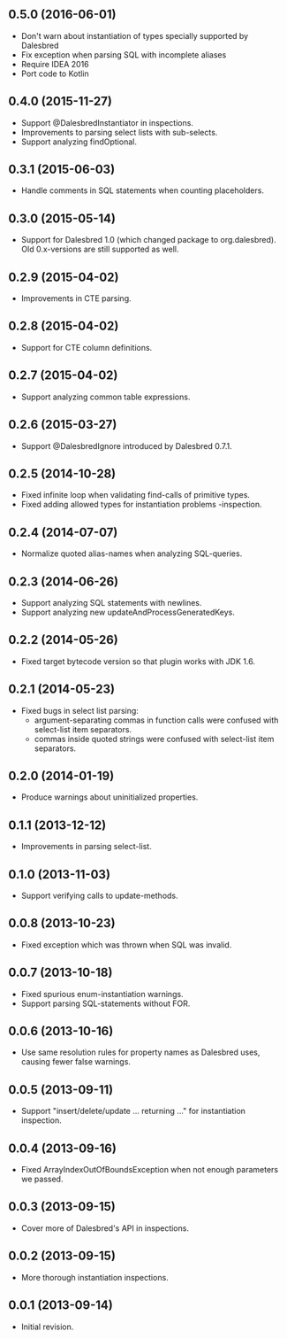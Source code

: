 ## 0.5.0 (2016-06-01)

- Don't warn about instantiation of types specially supported by Dalesbred
- Fix exception when parsing SQL with incomplete aliases
- Require IDEA 2016
- Port code to Kotlin

## 0.4.0 (2015-11-27)

- Support @DalesbredInstantiator in inspections.
- Improvements to parsing select lists with sub-selects.
- Support analyzing findOptional.

## 0.3.1 (2015-06-03)

- Handle comments in SQL statements when counting placeholders.

## 0.3.0 (2015-05-14)

- Support for Dalesbred 1.0 (which changed package to org.dalesbred).
  Old 0.x-versions are still supported as well.

## 0.2.9 (2015-04-02)

- Improvements in CTE parsing.

## 0.2.8 (2015-04-02)

- Support for CTE column definitions.

## 0.2.7 (2015-04-02)

- Support analyzing common table expressions.

## 0.2.6 (2015-03-27)

- Support @DalesbredIgnore introduced by Dalesbred 0.7.1.

## 0.2.5 (2014-10-28)

- Fixed infinite loop when validating find-calls of primitive types.
- Fixed adding allowed types for instantiation problems -inspection.
 
## 0.2.4 (2014-07-07)

- Normalize quoted alias-names when analyzing SQL-queries.

## 0.2.3 (2014-06-26)

- Support analyzing SQL statements with newlines.
- Support analyzing new updateAndProcessGeneratedKeys.

## 0.2.2 (2014-05-26)

- Fixed target bytecode version so that plugin works with JDK 1.6.

## 0.2.1 (2014-05-23)

- Fixed bugs in select list parsing:
    - argument-separating commas in function calls were confused with select-list item separators.
    - commas inside quoted strings were confused with select-list item separators. 

## 0.2.0 (2014-01-19)

- Produce warnings about uninitialized properties.

## 0.1.1 (2013-12-12)

- Improvements in parsing select-list.

## 0.1.0 (2013-11-03)

- Support verifying calls to update-methods.

## 0.0.8 (2013-10-23)

- Fixed exception which was thrown when SQL was invalid.

## 0.0.7 (2013-10-18)

- Fixed spurious enum-instantiation warnings.
- Support parsing SQL-statements without FOR.

## 0.0.6 (2013-10-16)

- Use same resolution rules for property names as Dalesbred uses, causing fewer false warnings.

## 0.0.5 (2013-09-11)

- Support "insert/delete/update ... returning ..." for instantiation inspection.

## 0.0.4 (2013-09-16)

- Fixed ArrayIndexOutOfBoundsException when not enough parameters we passed.

## 0.0.3 (2013-09-15)

- Cover more of Dalesbred's API in inspections.

## 0.0.2 (2013-09-15)

- More thorough instantiation inspections.

## 0.0.1 (2013-09-14)

- Initial revision.
